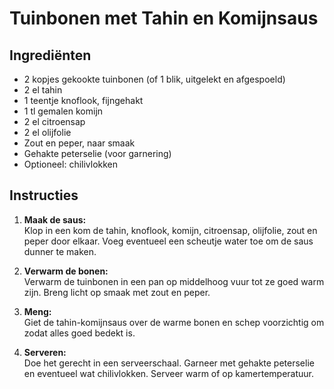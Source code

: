 # Tuinbonen met Tahin en Komijnsaus

## Ingrediënten

- 2 kopjes gekookte tuinbonen (of 1 blik, uitgelekt en afgespoeld)
- 2 el tahin
- 1 teentje knoflook, fijngehakt
- 1 tl gemalen komijn
- 2 el citroensap
- 2 el olijfolie
- Zout en peper, naar smaak
- Gehakte peterselie (voor garnering)
- Optioneel: chilivlokken

## Instructies

1. **Maak de saus:**  
   Klop in een kom de tahin, knoflook, komijn, citroensap, olijfolie, zout en peper door elkaar. Voeg eventueel een scheutje water toe om de saus dunner te maken.

2. **Verwarm de bonen:**  
   Verwarm de tuinbonen in een pan op middelhoog vuur tot ze goed warm zijn. Breng licht op smaak met zout en peper.

3. **Meng:**  
   Giet de tahin-komijnsaus over de warme bonen en schep voorzichtig om zodat alles goed bedekt is.

4. **Serveren:**  
   Doe het gerecht in een serveerschaal. Garneer met gehakte peterselie en eventueel wat chilivlokken. Serveer warm of op kamertemperatuur.
